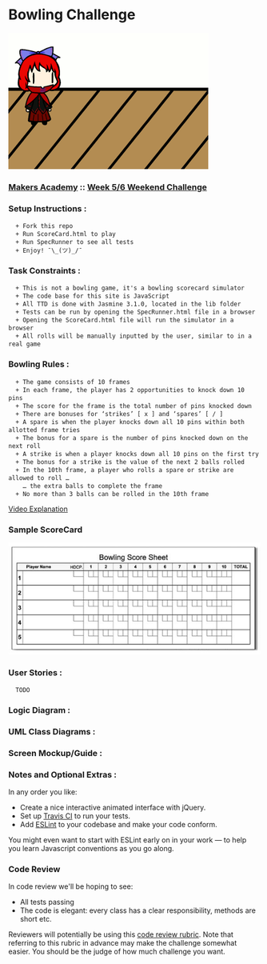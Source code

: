 
Bowling Challenge
=================

![JustBecause](images/ThisOneIsForYou_Rob.gif)

### [Makers Academy](https://makers.tech/) :: [Week 5/6 Weekend Challenge](https://github.com/makersacademy/bowling-challenge)


### Setup Instructions :

```
  + Fork this repo
  + Run ScoreCard.html to play
  + Run SpecRunner to see all tests
  + Enjoy! ¯\_(ツ)_/¯
```

### Task Constraints :

```
  + This is not a bowling game, it's a bowling scorecard simulator
  + The code base for this site is JavaScript
  + All TTD is done with Jasmine 3.1.0, located in the lib folder
  + Tests can be run by opening the SpecRunner.html file in a browser
  + Opening the ScoreCard.html file will run the simulator in a browser
  + All rolls will be manually inputted by the user, similar to in a real game
```
### Bowling Rules :

```
  + The game consists of 10 frames
  + In each frame, the player has 2 opportunities to knock down 10 pins
  + The score for the frame is the total number of pins knocked down
  + There are bonuses for ‘strikes’ [ x ] and ‘spares’ [ / ]
  + A spare is when the player knocks down all 10 pins within both allotted frame tries
  + The bonus for a spare is the number of pins knocked down on the next roll
  + A strike is when a player knocks down all 10 pins on the first try
  + The bonus for a strike is the value of the next 2 balls rolled
  + In the 10th frame, a player who rolls a spare or strike are allowed to roll …
    … the extra balls to complete the frame
  + No more than 3 balls can be rolled in the 10th frame
```
[Video Explanation](https://www.youtube.com/watch?v=aBe71sD8o8c)


### Sample ScoreCard
![Ten Pin ScoreCard Example](images/BowlingScoreCard.jpg)


### User Stories :

```
  TODO
```

### Logic Diagram :


### UML Class Diagrams :


### Screen Mockup/Guide :


### Notes and Optional Extras :

In any order you like:

* Create a nice interactive animated interface with jQuery.
* Set up [Travis CI](https://travis-ci.org) to run your tests.
* Add [ESLint](http://eslint.org/) to your codebase and make your code conform.

You might even want to start with ESLint early on in your work — to help you
learn Javascript conventions as you go along.


### Code Review

In code review we'll be hoping to see:

* All tests passing
* The code is elegant: every class has a clear responsibility, methods are short etc.

Reviewers will potentially be using this [code review rubric](docs/review.md).  Note that referring to this rubric in advance may make the challenge somewhat easier.  You should be the judge of how much challenge you want.
